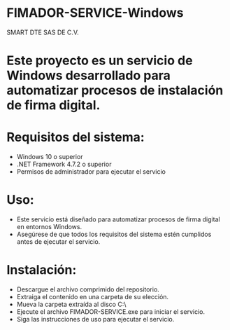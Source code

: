# FIMADOR-SERVICE-Windows
SMART DTE SAS DE C.V.

# Este proyecto es un servicio de Windows desarrollado para automatizar procesos de instalación de firma digital.

# Requisitos del sistema:
- Windows 10 o superior
- .NET Framework 4.7.2 o superior
- Permisos de administrador para ejecutar el servicio
# Uso:
- Este servicio está diseñado para automatizar procesos de firma digital en entornos Windows.
- Asegúrese de que todos los requisitos del sistema estén cumplidos antes de ejecutar el servicio.
# Instalación:
- Descargue el archivo comprimido del repositorio.
- Extraiga el contenido en una carpeta de su elección.
- Mueva la carpeta extraída al disco C:\
- Ejecute el archivo FIMADOR-SERVICE.exe para iniciar el servicio.
- Siga las instrucciones de uso para ejecutar el servicio.